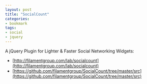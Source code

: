 ```yaml
---
layout: post
title: "SocialCount"
categories:
- bookmark
tags:
- social
- jquery
---
```

A jQuery Plugin for Lighter & Faster Social Networking Widgets:
* [http://filamentgroup.com/lab/socialcount](http://filamentgroup.com/lab/socialcount)
* [https://github.com/filamentgroup/SocialCount/tree/master/src](https://github.com/filamentgroup/SocialCount/tree/master/src)
